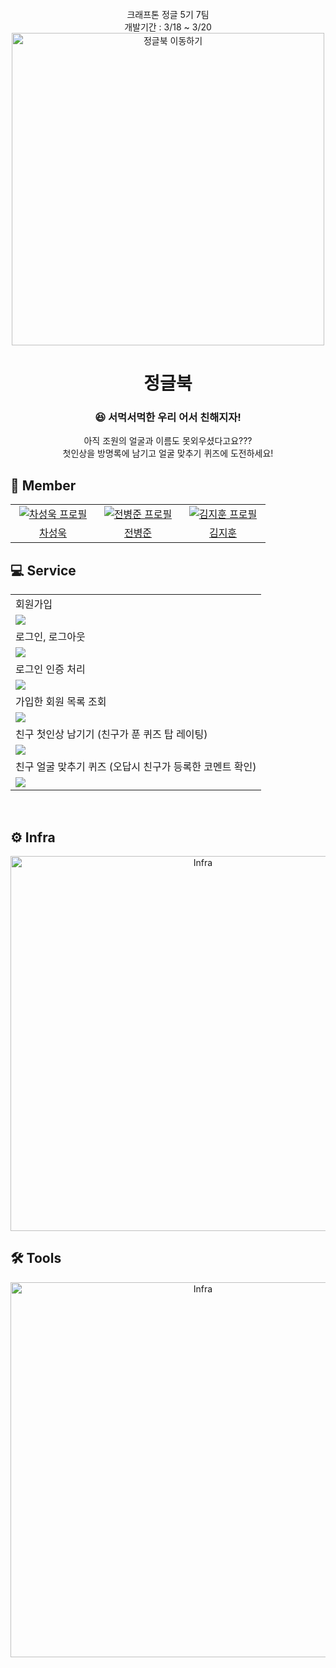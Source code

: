<div align="center">
<br/>
크래프톤 정글 5기 7팀 <br/>
개발기간 : 3/18 ~ 3/20
<br/>

<img width="500px" src="https://github.com/jun9898/jungle_book/assets/129564528/9c0cc2fe-598b-4c05-83b0-0a708715566d" alt="정글북 이동하기"/>

# 정글북

### 😆 서먹서먹한 우리 어서 친해지자!

아직 조원의 얼굴과 이름도 못외우셨다고요??? <br/>
첫인상을 방명록에 남기고 얼굴 맞추기 퀴즈에 도전하세요!

</div>

## 🚀 Member

<table align="center">
  <tr>
    <td align="center" width="120px">
      <a href="https://github.com/tjddnr9553" target="_blank">
        <img src="https://avatars.githubusercontent.com/u/143363227?v=4" alt="차성욱 프로필" />
      </a>
    </td>
    <td align="center" width="120px">
      <a href="https://github.com/jun9898" target="_blank">
        <img src="https://avatars.githubusercontent.com/u/129564528?v=4" alt="전병준 프로필" />
      </a>
    </td>
    <td align="center" width="120px">
      <a href="https://github.com/ozingozing" target="_blank">
        <img src="https://avatars.githubusercontent.com/u/69864892?v=4" alt="김지훈 프로필" />
      </a>
    </td>
   
  </tr>
  <tr align="center">
    <td align="center">
      <a href="https://github.com/tjddnr9553" target="_blank">
        차성욱
      </a>
    </td>
     <td align="center">
      <a href="https://github.com/jun9898" target="_blank">
       전병준
      </a>
    </td> 
     <td align="center">
      <a href="https://github.com/ozingozing" target="_blank">
        김지훈
      </a>
    </td>
  </tr>
</table>

## 💻 Service

<div align='center'>

<table>
    <tr>
        <td>회원가입</td>
    </tr>
    <tr>
        <td>
            <img src="https://github.com/jun9898/jungle_book/assets/129564528/4903da18-6302-47c0-af41-646cfcfd85f4"/>
        </td>
    </tr>
    <tr>
        <td>로그인, 로그아웃</td>
    </tr>
    <tr>
        <td>
            <img src="https://github.com/jun9898/jungle_book/assets/129564528/ddb98e35-889f-4535-9742-b3e1bc851b1d">
        </td>
    </tr>
    <tr>
        <td>로그인 인증 처리</td>
    </tr>
    <tr>
        <td>
            <img src="https://github.com/jun9898/jungle_book/assets/129564528/2763572a-5399-42fb-bacc-b316264cc59f">
        </td>
    </tr>
    <tr>
        <td>가입한 회원 목록 조회</td>
    </tr>
    <tr>
        <td>
            <img src="https://github.com/jun9898/jungle_book/assets/129564528/8c3a3f95-28dc-4db8-a2fd-3075c022f024">
        </td>
    </tr>
    <tr>
        <td>친구 첫인상 남기기 (친구가 푼 퀴즈 탑 레이팅)</td>
    </tr>
    <tr>
        <td>
            <img src="https://github.com/jun9898/jungle_book/assets/129564528/66041d39-f79d-4599-9152-fb6384e63517">
        </td>
    </tr>
    <tr>
        <td>친구 얼굴 맞추기 퀴즈 (오답시 친구가 등록한 코멘트 확인)</td>
    </tr>
    <tr>
        <td>
            <img src="https://github.com/jun9898/jungle_book/assets/129564528/611d27d4-a511-4467-93f2-0943360a0e18">
        </td>
    </tr>
</table>


</div>
<br/>

## ⚙️ Infra

<div align="center">
<img width="600px" src='https://github.com/jun9898/jungle_book/assets/129564528/ac838a5e-8413-4d8d-84ed-8bd439a1e945'  alt="Infra"/>
</div>

## 🛠️ Tools

<div align="center">
<img width="600px" src='https://github.com/jun9898/jungle_book/assets/129564528/f29c519b-ba49-4636-9ceb-b9a0c2e2fad3'  alt="Infra"/>
</div>


